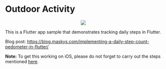 # Outdoor Activity
<p align="center"><img src=".\lib/assets/logo.png"/></p>

 This is a Flutter app sample that demonstrates tracking daily steps in Flutter.

 Blog post: https://blog.maskys.com/implementing-a-daily-step-count-pedometer-in-flutter/

 **Note:** To get this working on iOS, please do not forget to carry out the steps mentioned [here](https://github.com/cph-cachet/flutter-plugins/tree/master/packages/pedometer).
